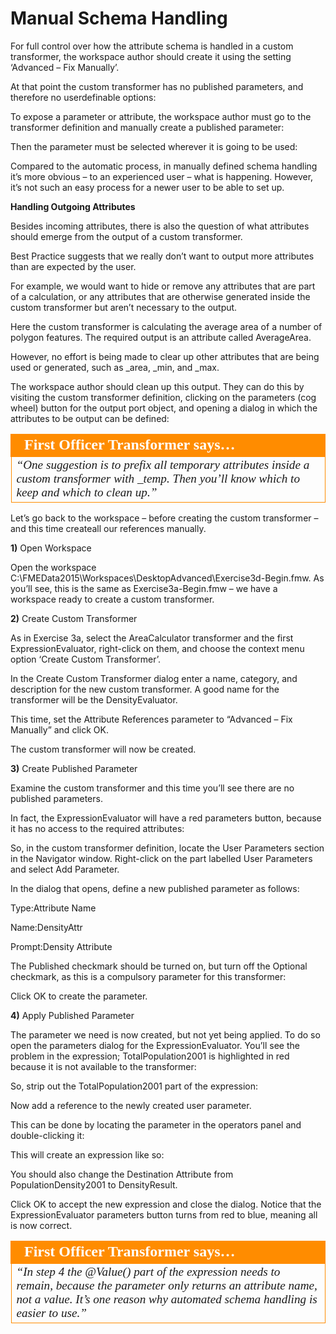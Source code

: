# Manual Schema Handling


For full control over how the attribute schema is handled in a custom transformer, the workspace author should create it using the setting ‘Advanced – Fix Manually’.

At that point the custom transformer has no published parameters, and therefore no userdefinable options:

To expose a parameter or attribute, the workspace author must go to the transformer definition and manually create a published parameter:

Then the parameter must be selected wherever it is going to be used:

Compared to the automatic process, in manually defined schema handling it’s more obvious – to an experienced user – what is happening. However, it’s not such an easy process for a newer user to be able to set up.

**Handling Outgoing Attributes**

Besides incoming attributes, there is also the question of what attributes should emerge from the output of a custom transformer.

Best Practice suggests that we really don’t want to output more attributes than are expected by the user.

For example, we would want to hide or remove any attributes that are part of a calculation, or any attributes that are otherwise generated inside the custom transformer but aren’t necessary to the output.

Here the custom transformer is calculating the average area of a number of polygon features.
The required output is an attribute called AverageArea.

However, no effort is being made to clear up other attributes that are being used or generated, such as _area, _min, and _max.

The workspace author should clean up this output. They can do this by visiting the custom transformer definition, clicking on the parameters (cog wheel) button for the output port object, and opening a dialog in which the attributes to be output can be defined:

<table style="border-spacing: 0px">
<tr>
<td style="vertical-align:middle;background-color:darkorange;border: 2px solid darkorange">
<i class="fa fa-quote-left fa-lg fa-pull-left fa-fw" style="color:white;padding-right: 12px;vertical-align:text-top"></i>
<span style="color:white;font-size:x-large;font-weight: bold;font-family:serif">First Officer Transformer says…</span>
</td>
</tr>

<tr>
<td style="border: 1px solid darkorange">
<span style="font-family:serif; font-style:italic; font-size:larger">
“One suggestion is to prefix all temporary attributes inside a custom
transformer with _temp. Then you’ll know which to keep and which to
clean up.”
</span>
</td>
</tr>
</table>

Let’s go back to the workspace – before creating the custom transformer – and this time createall our references manually.

**1)** Open Workspace

Open the workspace C:\FMEData2015\Workspaces\DesktopAdvanced\Exercise3d-Begin.fmw.
As you’ll see, this is the same as Exercise3a-Begin.fmw – we have a workspace ready to create a custom transformer.

**2)** Create Custom Transformer

As in Exercise 3a, select the AreaCalculator transformer and the first ExpressionEvaluator, right-click on them, and choose the context menu option ‘Create Custom Transformer’.

In the Create Custom Transformer dialog enter a name, category, and description for the new custom transformer. A good name for the transformer will be the DensityEvaluator.

This time, set the Attribute References parameter to “Advanced – Fix Manually” and click OK.

The custom transformer will now be created.

**3)** Create Published Parameter

Examine the custom transformer and this time you’ll see there are no published parameters.

In fact, the ExpressionEvaluator will have a red parameters button, because it has no access to the required attributes:

So, in the custom transformer definition, locate the User Parameters section in the Navigator window. Right-click on the part labelled User Parameters and select Add Parameter.

In the dialog that opens, define a new published parameter as follows:

Type:Attribute Name

Name:DensityAttr

Prompt:Density Attribute

The Published checkmark should be turned on, but turn off the Optional checkmark, as this is a compulsory parameter for this transformer:

Click OK to create the parameter.

**4)** Apply Published Parameter

The parameter we need is now created, but not yet being applied. To do so open the parameters dialog for the ExpressionEvaluator.
You’ll see the problem in the expression; TotalPopulation2001 is highlighted in red because it is not available to the transformer:

So, strip out the TotalPopulation2001 part of the expression:

Now add a reference to the newly created user parameter.

This can be done by locating the parameter in the operators panel and double-clicking it:

This will create an expression like so:

You should also change the Destination Attribute from PopulationDensity2001 to DensityResult.

Click OK to accept the new expression and close the dialog. Notice that the ExpressionEvaluator parameters button turns from red to blue, meaning all is now correct.

<table style="border-spacing: 0px">
<tr>
<td style="vertical-align:middle;background-color:darkorange;border: 2px solid darkorange">
<i class="fa fa-quote-left fa-lg fa-pull-left fa-fw" style="color:white;padding-right: 12px;vertical-align:text-top"></i>
<span style="color:white;font-size:x-large;font-weight: bold;font-family:serif">First Officer Transformer says…</span>
</td>
</tr>

<tr>
<td style="border: 1px solid darkorange">
<span style="font-family:serif; font-style:italic; font-size:larger">
“In step 4 the @Value() part of the expression needs to remain, because
the parameter only returns an attribute name, not a value.
It’s one reason why automated schema handling is easier to use.”
</span>
</td>
</tr>
</table>
